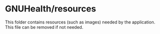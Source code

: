 # GNUHealth/resources

This folder contains resources (such as images) needed by the application. This file can
be removed if not needed.
